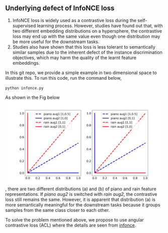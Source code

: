 ## Underlying defect of InfoNCE loss

1. InfoNCE loss is widely used as a contrastive loss during the self-supervised learning process. However, studies have found out that, with two different embedding distributions on a hypersphere, the contrastive loss may end up with the same value even though one distribution may be more useful for the downstream tasks.
2. Studies also have shown that this loss is less tolerant to semantically similar samples due to the inherent defect of the instance discrimination objectives, which may harm the quality of the learnt feature embeddings.

In this git repo, we provide a simple example in two dimensional space to illustrate this. To run this code, run the command below,

`` python infonce.py ``

As shown in the Fig below ![illustration](/Figure_1.png), there are two different distributions (a) and (b) of piano and rain feature representations. If *piano aug2* is switched with *rain aug2*, the contrastive loss still remains the same. However, it is apparent that distribution (a) is more semantically meaningful for the downstream tasks because it groups samples from the same class closer to each other.

To solve the problem mentioned above, we propose to use angular contrastive loss (ACL) where the details are seen from [infonce](https://github.com/shanwangshan/problems_of_infonce).
